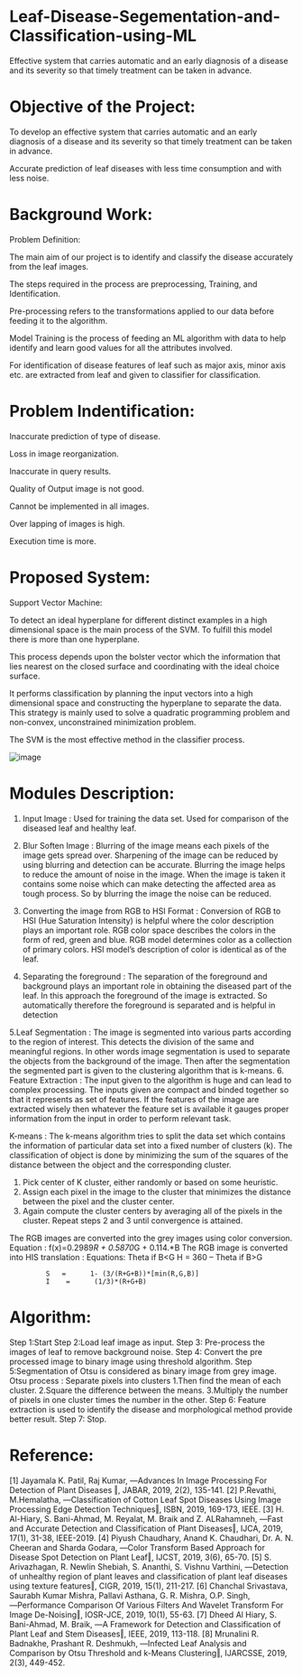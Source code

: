 # Leaf-Disease-Segementation-and-Classification-using-ML
Effective system that  carries automatic and an early diagnosis of a disease and its severity so that timely treatment can  be taken in advance.
# Objective of the Project:
To develop an effective system that carries automatic and an early diagnosis of a disease and its severity so that timely treatment can be taken in advance.

Accurate prediction of leaf diseases with less time consumption and with less noise.

# Background Work:
Problem Definition:

The main aim of our project is to identify and classify the disease accurately from the
leaf images.

The steps required in the process are preprocessing, Training, and Identification.

Pre-processing refers to the transformations applied to our data before feeding it
to the algorithm.

Model Training is the process of feeding an ML algorithm with data to help
identify and learn good values for all the attributes involved.

For identification of disease features of leaf such as major axis, minor axis etc.
are extracted from leaf and given to classifier for classification.

# Problem Indentification:

Inaccurate prediction of type of disease.

Loss in image reorganization.

Inaccurate in query results.

Quality of Output image is not good.

Cannot be implemented in all images.

Over lapping of images is high.

Execution time is more.

# Proposed System:
Support Vector Machine:

To detect an ideal hyperplane for different distinct examples in a high dimensional space is the main process of the SVM. To fulfill this model there is more than one
hyperplane.

This process depends upon the bolster vector which the information that lies nearest on the closed surface and coordinating with the ideal choice surface.

It performs classification by planning the input vectors into a high dimensional space and constructing the hyperplane to separate the data. This strategy is mainly
used to solve a quadratic programming problem and non-convex, unconstrained minimization problem.

The SVM is the most effective method in the classifier process.

![image](https://user-images.githubusercontent.com/39005873/129434821-9f1f0d91-8afb-414f-b62f-c37ffa4da445.png)

# Modules Description:

1. Input Image :
Used for training the data set. 
Used for comparison of the diseased leaf and healthy leaf.
2. Blur Soften Image :
 Blurring of the image means each pixels of the image gets spread over. 
Sharpening of the image can be reduced by using blurring and detection can be accurate. 
Blurring the image helps to reduce the amount of noise in the image. 
When the image is taken it contains some noise which can make detecting the affected area as tough process. So by blurring the image the noise can be reduced.

3. Converting the image from RGB to HSI Format :
Conversion of RGB to HSI (Hue Saturation Intensity) is helpful where the color description plays an important role. 
RGB color space describes the colors in the form of red, green and blue.
RGB model determines color as a collection of primary colors. HSI model’s description of color is identical as of the leaf. 
4. Separating the foreground :
The separation of the foreground and background plays an important role in obtaining the diseased part of the leaf. 
In this approach the foreground of the image is extracted. So automatically therefore the foreground is separated and is helpful in detection

5.Leaf Segmentation :
The image is segmented into various parts according to the region of interest. 
This detects the division of the same and meaningful regions. In other words image segmentation is used to separate the objects from the background of the image. 
Then after the segmentation the segmented part is given to the clustering algorithm that is k-means.
6. Feature Extraction :
The input given to the algorithm is huge and can lead to complex processing.
The inputs given are compact and binded together so that it represents as set of features. 
If the features of the image are extracted wisely then whatever the feature set is available it gauges proper information from the input in order to perform relevant task.

K-means :
The k-means algorithm tries to split the data set which contains the information of particular data set into a fixed number of clusters (k). 
The classification of object is done by minimizing the sum of the squares of the distance between the object and the corresponding cluster.
 1. Pick center of K cluster, either randomly or based on some heuristic.  
 2. Assign each pixel in the image to the cluster that minimizes the distance between the pixel and the cluster center. 
 3. Again compute the cluster centers by averaging all of the pixels in the cluster. Repeat steps 2 and 3 until convergence is attained.
 
The RGB images are converted into the grey images using color conversion.
Equation :
               f(x)=0.2989*R + 0.5870*G + 0.114.*B
The RGB image is converted into HIS translation :
Equations:
                        Theta    if B<G
             H  =       360 – Theta    if B>G
     
             S   =      1- (3/(R+G+B))*[min(R,G,B)]
             I    =      (1/3)*(R+G+B)
 # Algorithm:
 Step 1:Start
Step 2:Load leaf image as input.
Step 3: Pre-process the images of leaf to remove background noise.
Step 4: Convert the pre processed image to binary image using threshold algorithm. 
Step 5:Segmentation of Otsu is considered as binary image from grey image.
    Otsu process :
     Separate pixels into clusters
     1.Then find the mean of each cluster.
     2.Square the difference between the means.
     3.Multiply the number of pixels in one cluster times the number in the other.
Step 6: Feature extraction is used to identify the disease and morphological method provide better result.
Step 7: Stop.

 # Reference:
 [1] Jayamala K. Patil, Raj Kumar, ―Advances In Image Processing For Detection of Plant Diseases ‖, JABAR, 2019, 2(2), 135-141. 
[2] P.Revathi, M.Hemalatha, ―Classification of Cotton Leaf Spot Diseases Using Image Processing Edge Detection Techniques‖, ISBN, 2019, 169-173, IEEE. 
[3] H. Al-Hiary, S. Bani-Ahmad, M. Reyalat, M. Braik and Z. ALRahamneh, ―Fast and Accurate Detection and Classification of Plant Diseases‖, IJCA, 2019, 17(1), 31-38, IEEE-2019. 
[4] Piyush Chaudhary, Anand K. Chaudhari, Dr. A. N. Cheeran and Sharda Godara, ―Color Transform Based Approach for Disease Spot Detection on Plant Leaf‖, IJCST, 2019, 3(6), 65-70. 
[5] S. Arivazhagan, R. Newlin Shebiah, S. Ananthi, S. Vishnu Varthini, ―Detection of unhealthy region of plant leaves and classification of plant leaf diseases using texture features‖, CIGR, 2019, 15(1), 211-217. 
[6] Chanchal Srivastava, Saurabh Kumar Mishra, Pallavi Asthana, G. R. Mishra, O.P. Singh, ―Performance Comparison Of Various Filters And Wavelet Transform For Image De-Noising‖, IOSR-JCE, 2019, 10(1), 55-63.
[7] Dheed Al Hiary, S. Bani-Ahmad, M. Braik, ―A Framework for Detection and Classification of Plant Leaf and Stem Diseases‖, IEEE, 2019, 113-118. 
[8] Mrunalini R. Badnakhe, Prashant R. Deshmukh, ―Infected Leaf Analysis and Comparison by Otsu Threshold and k-Means Clustering‖, IJARCSSE, 2019, 2(3), 449-452. 

 
